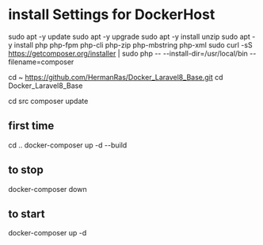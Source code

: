 # install Settings for DockerHost
sudo apt -y update
sudo apt -y upgrade
sudo apt -y install unzip
sudo apt -y install php php-fpm php-cli php-zip php-mbstring php-xml
sudo curl -sS https://getcomposer.org/installer | sudo php -- --install-dir=/usr/local/bin --filename=composer

cd ~
https://github.com/HermanRas/Docker_Laravel8_Base.git
cd Docker_Laravel8_Base

cd src
composer update

## first time
cd ..
docker-composer up -d --build

## to stop
docker-composer down

## to start
docker-composer up -d